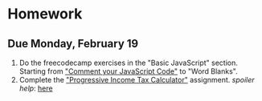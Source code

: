 # Homework
## Due Monday, February 19

1. Do the freecodecamp exercises in the "Basic JavaScript" section. Starting from ["Comment your JavaScript Code"](https://www.freecodecamp.org/challenges/comment-your-javascript-code) to "Word Blanks".
1. Complete the ["Progressive Income Tax Calculator"](https://classroom.github.com/a/ysmLQ6-1) assignment. *spoiler help*: [here](http://www.mathcs.emory.edu/~cheung/Courses/170/Syllabus/06/tax.html)